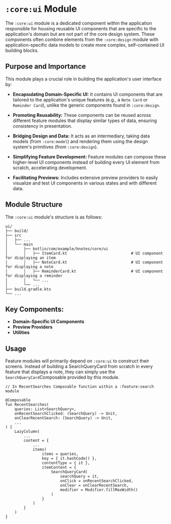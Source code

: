 # `:core:ui` Module

The `:core:ui` module is a dedicated component within the application responsible for housing
reusable UI components that are specific to the application's domain but are not part of the core
design system. These components often combine elements from the `:core:design` module with
application-specific data models to create more complex, self-contained UI building blocks.

## Purpose and Importance

This module plays a crucial role in building the application's user interface by:

- **Encapsulating Domain-Specific UI:** It contains UI components that are tailored to the
  application's unique features (e.g., a `Note Card` or `Reminder Card`), unlike the generic
  components found in `:core:design`.

- **Promoting Reusability:** These components can be reused across different feature modules that
  display similar types of data, ensuring consistency in presentation.

- **Bridging Design and Data:** It acts as an intermediary, taking data models (from `:core:model`)
  and rendering them using the design system's primitives (from `:core:design`).

- **Simplifying Feature Development:** Feature modules can compose these higher-level UI components
  instead of building every UI element from scratch, accelerating development.

- **Facilitating Previews:** Includes extensive preview providers to easily visualize and test UI
  components in various states and with different data.

## Module Structure

The `:core:ui` module's structure is as follows:

```
ui/
├── build/
├── src
│   ├── ...
│   └── main
│       ├── kotlin/com/example/hnotes/core/ui
│       │   ├── ItemCard.kt                            # UI component for displaying an item
│       │   ├── NoteCard.kt                            # UI component for displaying a note
│       │   ├── ReminderCard.kt                        # UI component for displaying a reminder
│       │   └── ...
│       └── ...
├── build.gradle.kts
└── ...
```

## Key Components:

- **Domain-Specific UI Components**
- **Preview Providers**
- **Utilities**

## Usage

Feature modules will primarily depend on `:core:ui` to construct their screens. Instead of building
a SearchQueryCard from scratch in every feature that displays a note, they can simply use the
`SearchQueryCard`Composable provided by this module.

```
// In RecentSearches Composable function within a :feature:search module

@Composable
fun RecentSearches(
    queries: List<SearchQuery>,
    onRecentSearchClicked: (SearchQuery) -> Unit,
    onClearRecentSearch: (SearchQuery) -> Unit,
    ...
) {
    LazyColumn(
        ...
        content = {
            ...
            items(
                items = queries,
                key = { it.hashCode() },
                contentType = { it },
                itemContent = {
                    SearchQueryCard(
                        searchQuery = it,
                        onClick = onRecentSearchClicked,
                        onClear = onClearRecentSearch,
                        modifier = Modifier.fillMaxWidth()
                    )
                }
            )
        }
    )
}
```

